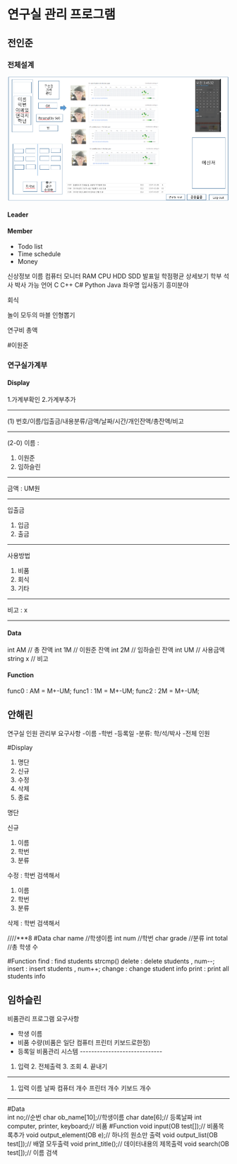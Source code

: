 # 연구실 관리 프로그램

## 전인준
### 전체설계
![Alt text](MainDisplay.PNG)
#### Leader
#### Member
- Todo list
- Time schedule
- Money

신상정보
이름
컴퓨터
	모니터
	RAM
CPU
HDD
SDD
발표일
학점평균
		상세보기
		학부
		석사
		박사
가능 언어
	C
C++
C#
Python
Java
	좌우명
	입사동기
	흥미분야



회식

놀이
모두의 마블
	인형뽑기

연구비 총액

#이원준

### 연구실가계부


#### Display

1.가계부확인
2.가계부추가
<hr/>

(1)
번호/이름/입출금/내용분류/금액/날짜/시간/개인잔액/총잔액/비고

<hr/>

(2-0)
이름 :
1. 이원준
2. 임하슬린

<hr/>

금액 : UM원
<hr/>

입출금
1. 입금
2. 출금

<hr/>

사용방법
1. 비품
2. 회식
3. 기타

<hr/>

비고 : x


****
#### Data
int AM  // 총 잔액
int 1M  // 이원준 잔액
int 2M  // 임하슬린 잔액
int UM // 사용금액
string x // 비고

#### Function
func0 : AM = M+-UM;
func1 : 1M = M+-UM;
func2 : 2M = M+-UM;


## 안해린
연구실 인원 관리부 요구사항
-이름
-학번
-등록일
-분류: 학/석/박사
-전체 인원

#Display
1. 명단
2. 신규
3. 수정
4. 삭제
0. 종료

명단


신규
1. 이름
2. 학번
3. 분류

수정 : 학번 검색해서
1. 이름
2. 학번
3. 분류

삭제 : 학번 검색해서


////***8
#Data
char name //학생이름
int num //학번
char grade //분류
int total //총 학생 수

#Function
find : find students strcmp()
delete : delete students , num--;
insert : insert students , num++;
change : change student info
print : print all students info

## 임하슬린
비품관리 프로그램 요구사항
- 학생 이름
- 비품 수량(비품은 일단 컴퓨터 프린터 키보드로한정)
- 등록일
비품관리 시스템 -----------------------------
1. 입력 2. 전체출력 3. 조회 4. 끝내기 
------------------------------
1. 입력
이름 
날짜 
컴퓨터 개수
프린터 개수
키보드 개수
----------------------------------------
#Data  
int no;//순번
char ob_name[10];//학생이름
char date[6];// 등록날짜
int computer, printer, keyboard;// 비품
#Function
void input(OB test[]);// 비품목록추가
void output_element(OB e);// 하나의 원소만 출력
void output_list(OB test[]);// 배열 모두출력
void print_title();// 데이터내용의 제목출력
void search(OB test[]);// 이름 검색
